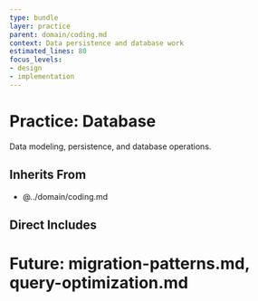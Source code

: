 ```yaml
---
type: bundle
layer: practice
parent: domain/coding.md
context: Data persistence and database work
estimated_lines: 80
focus_levels:
- design
- implementation
---
```

# Practice: Database

Data modeling, persistence, and database operations.

## Inherits From
- @../domain/coding.md

## Direct Includes
# Future: migration-patterns.md, query-optimization.md